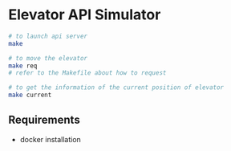 # Elevator API Simulator
```bash
# to launch api server
make

# to move the elevator
make req
# refer to the Makefile about how to request

# to get the information of the current position of elevator
make current
```

## Requirements
- docker installation

